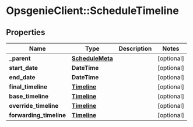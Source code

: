 # OpsgenieClient::ScheduleTimeline

## Properties
Name | Type | Description | Notes
------------ | ------------- | ------------- | -------------
**_parent** | [**ScheduleMeta**](ScheduleMeta.md) |  | [optional] 
**start_date** | **DateTime** |  | [optional] 
**end_date** | **DateTime** |  | [optional] 
**final_timeline** | [**Timeline**](Timeline.md) |  | [optional] 
**base_timeline** | [**Timeline**](Timeline.md) |  | [optional] 
**override_timeline** | [**Timeline**](Timeline.md) |  | [optional] 
**forwarding_timeline** | [**Timeline**](Timeline.md) |  | [optional] 


